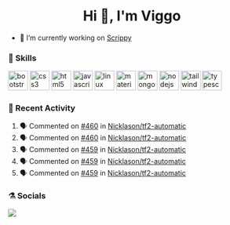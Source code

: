 <h1 align="center">Hi 👋, I'm Viggo</h1>

- 🔭 I’m currently working on [Scrippy](https://scrippy.tf)

### :pushpin: Skills
<p align="left"><img src="https://devicons.github.io/devicon/devicon.git/icons/bootstrap/bootstrap-plain.svg" alt="bootstrap" width="40" height="40"/> <img src="https://devicons.github.io/devicon/devicon.git/icons/css3/css3-original-wordmark.svg" alt="css3" width="40" height="40"/> <img src="https://devicons.github.io/devicon/devicon.git/icons/html5/html5-original-wordmark.svg" alt="html5" width="40" height="40"/> <img src="https://devicons.github.io/devicon/devicon.git/icons/javascript/javascript-original.svg" alt="javascript" width="40" height="40"/> <img src="https://devicons.github.io/devicon/devicon.git/icons/linux/linux-original.svg" alt="linux" width="40" height="40"/> <img src="https://raw.githubusercontent.com/prplx/svg-logos/5585531d45d294869c4eaab4d7cf2e9c167710a9/svg/materialize.svg" alt="materialize" width="40" height="40"/> <img src="https://devicons.github.io/devicon/devicon.git/icons/mongodb/mongodb-original-wordmark.svg" alt="mongodb" width="40" height="40"/> <img src="https://devicons.github.io/devicon/devicon.git/icons/nodejs/nodejs-original-wordmark.svg" alt="nodejs" width="40" height="40"/> <img src="https://www.vectorlogo.zone/logos/tailwindcss/tailwindcss-icon.svg" alt="tailwind" width="40" height="40"/> <img src="https://devicons.github.io/devicon/devicon.git/icons/typescript/typescript-original.svg" alt="typescript" width="40" height="40"/></p>
</p>

### :art: Recent Activity
<!--START_SECTION:activity-->
1. 🗣 Commented on [#460](https://github.com//Nicklason/tf2-automatic/issues/460) in [Nicklason/tf2-automatic](https://github.com//Nicklason/tf2-automatic)
2. 🗣 Commented on [#460](https://github.com//Nicklason/tf2-automatic/issues/460) in [Nicklason/tf2-automatic](https://github.com//Nicklason/tf2-automatic)
3. 🗣 Commented on [#459](https://github.com//Nicklason/tf2-automatic/issues/459) in [Nicklason/tf2-automatic](https://github.com//Nicklason/tf2-automatic)
4. 🗣 Commented on [#459](https://github.com//Nicklason/tf2-automatic/issues/459) in [Nicklason/tf2-automatic](https://github.com//Nicklason/tf2-automatic)
5. 🗣 Commented on [#459](https://github.com//Nicklason/tf2-automatic/issues/459) in [Nicklason/tf2-automatic](https://github.com//Nicklason/tf2-automatic)
<!--END_SECTION:activity-->

### :alembic: Socials
<a href="https://steamcommunity.com/id/aethez"><img src="https://img.shields.io/badge/Steam-%23000000.svg?&style=for-the-badge&logo=steam&logoColor=white"></a>
